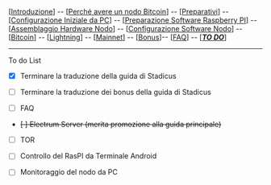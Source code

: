 [[Introduzione](README.md)] -- [[Perché avere un nodo Bitcoin](01.Perchè_avere_un_nodo_Bitcoin.md)] -- [[Preparativi](02.Preparativi.md)]  -- [[Configurazione Iniziale da PC](03.Configurazione_iniziale_dell'Hardware.md)] -- [[Preparazione Software Raspberry PI](04.Configurazione_Iniziale_dell'Hardware_RaspberryPI.md )] -- [[Assemblaggio Hardware Nodo](05.Assemblaggio_Hardware_del_nodo.md)] -- [[Configurazione Software Nodo](06.Configurazione_RaspberryPi.md)] -- [[Bitcoin](07.Bitcoin.md)] -- [[Lightning](08.Lightning.md)] -- [[Mainnet](09.Mainnet.md)] -- [[Bonus](10.Bonus.md)]-- [[FAQ](099.FAQ.md)] -- [[***TO DO***](999.2do.md)]
 
-------


To do List

- [X] Terminare la traduzione della guida di Stadicus
- [ ] Terminare la traduzione dei bonus della guida di Stadicus

- [ ] FAQ 
- ~~[ ] Electrum Server (merita promozione alla guida principale)~~
- [ ] TOR


- [ ] Controllo del RasPI da Terminale Android
- [ ] Monitoraggio del nodo da PC


